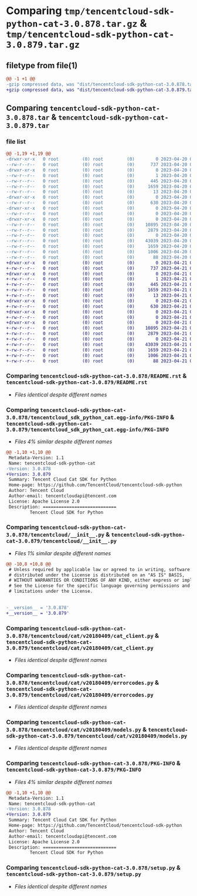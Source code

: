 # Comparing `tmp/tencentcloud-sdk-python-cat-3.0.878.tar.gz` & `tmp/tencentcloud-sdk-python-cat-3.0.879.tar.gz`

## filetype from file(1)

```diff
@@ -1 +1 @@
-gzip compressed data, was "dist/tencentcloud-sdk-python-cat-3.0.878.tar", last modified: Thu Apr 20 00:21:51 2023, max compression
+gzip compressed data, was "dist/tencentcloud-sdk-python-cat-3.0.879.tar", last modified: Fri Apr 21 00:35:12 2023, max compression
```

## Comparing `tencentcloud-sdk-python-cat-3.0.878.tar` & `tencentcloud-sdk-python-cat-3.0.879.tar`

### file list

```diff
@@ -1,19 +1,19 @@
-drwxr-xr-x   0 root         (0) root         (0)        0 2023-04-20 00:21:51.000000 tencentcloud-sdk-python-cat-3.0.878/
--rw-r--r--   0 root         (0) root         (0)      737 2023-04-20 00:21:51.000000 tencentcloud-sdk-python-cat-3.0.878/README.rst
-drwxr-xr-x   0 root         (0) root         (0)        0 2023-04-20 00:21:51.000000 tencentcloud-sdk-python-cat-3.0.878/tencentcloud_sdk_python_cat.egg-info/
--rw-r--r--   0 root         (0) root         (0)        1 2023-04-20 00:21:51.000000 tencentcloud-sdk-python-cat-3.0.878/tencentcloud_sdk_python_cat.egg-info/dependency_links.txt
--rw-r--r--   0 root         (0) root         (0)      445 2023-04-20 00:21:51.000000 tencentcloud-sdk-python-cat-3.0.878/tencentcloud_sdk_python_cat.egg-info/SOURCES.txt
--rw-r--r--   0 root         (0) root         (0)     1659 2023-04-20 00:21:51.000000 tencentcloud-sdk-python-cat-3.0.878/tencentcloud_sdk_python_cat.egg-info/PKG-INFO
--rw-r--r--   0 root         (0) root         (0)       13 2023-04-20 00:21:51.000000 tencentcloud-sdk-python-cat-3.0.878/tencentcloud_sdk_python_cat.egg-info/top_level.txt
-drwxr-xr-x   0 root         (0) root         (0)        0 2023-04-20 00:21:51.000000 tencentcloud-sdk-python-cat-3.0.878/tencentcloud/
--rw-r--r--   0 root         (0) root         (0)      630 2023-04-20 00:21:51.000000 tencentcloud-sdk-python-cat-3.0.878/tencentcloud/__init__.py
-drwxr-xr-x   0 root         (0) root         (0)        0 2023-04-20 00:21:51.000000 tencentcloud-sdk-python-cat-3.0.878/tencentcloud/cat/
--rw-r--r--   0 root         (0) root         (0)        0 2023-04-20 00:21:51.000000 tencentcloud-sdk-python-cat-3.0.878/tencentcloud/cat/__init__.py
-drwxr-xr-x   0 root         (0) root         (0)        0 2023-04-20 00:21:51.000000 tencentcloud-sdk-python-cat-3.0.878/tencentcloud/cat/v20180409/
--rw-r--r--   0 root         (0) root         (0)    10895 2023-04-20 00:21:51.000000 tencentcloud-sdk-python-cat-3.0.878/tencentcloud/cat/v20180409/cat_client.py
--rw-r--r--   0 root         (0) root         (0)     2879 2023-04-20 00:21:51.000000 tencentcloud-sdk-python-cat-3.0.878/tencentcloud/cat/v20180409/errorcodes.py
--rw-r--r--   0 root         (0) root         (0)        0 2023-04-20 00:21:51.000000 tencentcloud-sdk-python-cat-3.0.878/tencentcloud/cat/v20180409/__init__.py
--rw-r--r--   0 root         (0) root         (0)    43039 2023-04-20 00:21:51.000000 tencentcloud-sdk-python-cat-3.0.878/tencentcloud/cat/v20180409/models.py
--rw-r--r--   0 root         (0) root         (0)     1659 2023-04-20 00:21:51.000000 tencentcloud-sdk-python-cat-3.0.878/PKG-INFO
--rw-r--r--   0 root         (0) root         (0)     1006 2023-04-20 00:21:51.000000 tencentcloud-sdk-python-cat-3.0.878/setup.py
--rw-r--r--   0 root         (0) root         (0)       88 2023-04-20 00:21:51.000000 tencentcloud-sdk-python-cat-3.0.878/setup.cfg
+drwxr-xr-x   0 root         (0) root         (0)        0 2023-04-21 00:35:12.000000 tencentcloud-sdk-python-cat-3.0.879/
+-rw-r--r--   0 root         (0) root         (0)      737 2023-04-21 00:35:11.000000 tencentcloud-sdk-python-cat-3.0.879/README.rst
+drwxr-xr-x   0 root         (0) root         (0)        0 2023-04-21 00:35:12.000000 tencentcloud-sdk-python-cat-3.0.879/tencentcloud_sdk_python_cat.egg-info/
+-rw-r--r--   0 root         (0) root         (0)        1 2023-04-21 00:35:12.000000 tencentcloud-sdk-python-cat-3.0.879/tencentcloud_sdk_python_cat.egg-info/dependency_links.txt
+-rw-r--r--   0 root         (0) root         (0)      445 2023-04-21 00:35:12.000000 tencentcloud-sdk-python-cat-3.0.879/tencentcloud_sdk_python_cat.egg-info/SOURCES.txt
+-rw-r--r--   0 root         (0) root         (0)     1659 2023-04-21 00:35:12.000000 tencentcloud-sdk-python-cat-3.0.879/tencentcloud_sdk_python_cat.egg-info/PKG-INFO
+-rw-r--r--   0 root         (0) root         (0)       13 2023-04-21 00:35:12.000000 tencentcloud-sdk-python-cat-3.0.879/tencentcloud_sdk_python_cat.egg-info/top_level.txt
+drwxr-xr-x   0 root         (0) root         (0)        0 2023-04-21 00:35:12.000000 tencentcloud-sdk-python-cat-3.0.879/tencentcloud/
+-rw-r--r--   0 root         (0) root         (0)      630 2023-04-21 00:35:11.000000 tencentcloud-sdk-python-cat-3.0.879/tencentcloud/__init__.py
+drwxr-xr-x   0 root         (0) root         (0)        0 2023-04-21 00:35:12.000000 tencentcloud-sdk-python-cat-3.0.879/tencentcloud/cat/
+-rw-r--r--   0 root         (0) root         (0)        0 2023-04-21 00:35:11.000000 tencentcloud-sdk-python-cat-3.0.879/tencentcloud/cat/__init__.py
+drwxr-xr-x   0 root         (0) root         (0)        0 2023-04-21 00:35:12.000000 tencentcloud-sdk-python-cat-3.0.879/tencentcloud/cat/v20180409/
+-rw-r--r--   0 root         (0) root         (0)    10895 2023-04-21 00:35:11.000000 tencentcloud-sdk-python-cat-3.0.879/tencentcloud/cat/v20180409/cat_client.py
+-rw-r--r--   0 root         (0) root         (0)     2879 2023-04-21 00:35:11.000000 tencentcloud-sdk-python-cat-3.0.879/tencentcloud/cat/v20180409/errorcodes.py
+-rw-r--r--   0 root         (0) root         (0)        0 2023-04-21 00:35:11.000000 tencentcloud-sdk-python-cat-3.0.879/tencentcloud/cat/v20180409/__init__.py
+-rw-r--r--   0 root         (0) root         (0)    43039 2023-04-21 00:35:11.000000 tencentcloud-sdk-python-cat-3.0.879/tencentcloud/cat/v20180409/models.py
+-rw-r--r--   0 root         (0) root         (0)     1659 2023-04-21 00:35:12.000000 tencentcloud-sdk-python-cat-3.0.879/PKG-INFO
+-rw-r--r--   0 root         (0) root         (0)     1006 2023-04-21 00:35:11.000000 tencentcloud-sdk-python-cat-3.0.879/setup.py
+-rw-r--r--   0 root         (0) root         (0)       88 2023-04-21 00:35:12.000000 tencentcloud-sdk-python-cat-3.0.879/setup.cfg
```

### Comparing `tencentcloud-sdk-python-cat-3.0.878/README.rst` & `tencentcloud-sdk-python-cat-3.0.879/README.rst`

 * *Files identical despite different names*

### Comparing `tencentcloud-sdk-python-cat-3.0.878/tencentcloud_sdk_python_cat.egg-info/PKG-INFO` & `tencentcloud-sdk-python-cat-3.0.879/tencentcloud_sdk_python_cat.egg-info/PKG-INFO`

 * *Files 4% similar despite different names*

```diff
@@ -1,10 +1,10 @@
 Metadata-Version: 1.1
 Name: tencentcloud-sdk-python-cat
-Version: 3.0.878
+Version: 3.0.879
 Summary: Tencent Cloud Cat SDK for Python
 Home-page: https://github.com/TencentCloud/tencentcloud-sdk-python
 Author: Tencent Cloud
 Author-email: tencentcloudapi@tencent.com
 License: Apache License 2.0
 Description: ============================
         Tencent Cloud SDK for Python
```

### Comparing `tencentcloud-sdk-python-cat-3.0.878/tencentcloud/__init__.py` & `tencentcloud-sdk-python-cat-3.0.879/tencentcloud/__init__.py`

 * *Files 1% similar despite different names*

```diff
@@ -10,8 +10,8 @@
 # Unless required by applicable law or agreed to in writing, software
 # distributed under the License is distributed on an "AS IS" BASIS,
 # WITHOUT WARRANTIES OR CONDITIONS OF ANY KIND, either express or implied.
 # See the License for the specific language governing permissions and
 # limitations under the License.
 
 
-__version__ = '3.0.878'
+__version__ = '3.0.879'
```

### Comparing `tencentcloud-sdk-python-cat-3.0.878/tencentcloud/cat/v20180409/cat_client.py` & `tencentcloud-sdk-python-cat-3.0.879/tencentcloud/cat/v20180409/cat_client.py`

 * *Files identical despite different names*

### Comparing `tencentcloud-sdk-python-cat-3.0.878/tencentcloud/cat/v20180409/errorcodes.py` & `tencentcloud-sdk-python-cat-3.0.879/tencentcloud/cat/v20180409/errorcodes.py`

 * *Files identical despite different names*

### Comparing `tencentcloud-sdk-python-cat-3.0.878/tencentcloud/cat/v20180409/models.py` & `tencentcloud-sdk-python-cat-3.0.879/tencentcloud/cat/v20180409/models.py`

 * *Files identical despite different names*

### Comparing `tencentcloud-sdk-python-cat-3.0.878/PKG-INFO` & `tencentcloud-sdk-python-cat-3.0.879/PKG-INFO`

 * *Files 4% similar despite different names*

```diff
@@ -1,10 +1,10 @@
 Metadata-Version: 1.1
 Name: tencentcloud-sdk-python-cat
-Version: 3.0.878
+Version: 3.0.879
 Summary: Tencent Cloud Cat SDK for Python
 Home-page: https://github.com/TencentCloud/tencentcloud-sdk-python
 Author: Tencent Cloud
 Author-email: tencentcloudapi@tencent.com
 License: Apache License 2.0
 Description: ============================
         Tencent Cloud SDK for Python
```

### Comparing `tencentcloud-sdk-python-cat-3.0.878/setup.py` & `tencentcloud-sdk-python-cat-3.0.879/setup.py`

 * *Files identical despite different names*

